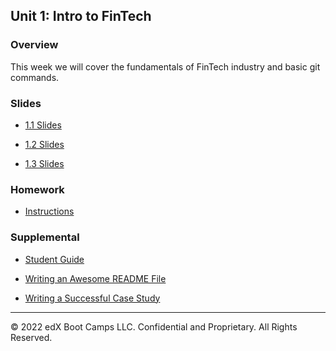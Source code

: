 ## Unit 1: Intro to FinTech

### Overview

This week we will cover the fundamentals of FinTech industry and basic git commands.

### Slides

* [1.1 Slides](https://docs.google.com/presentation/d/18MPjh4W831eBO_Ck9z6J38VO-BhrQZVDpJLK-hlYM8k/edit?usp=sharing)

* [1.2 Slides](https://docs.google.com/presentation/d/1_7OIXTJY_Yli-E9KO7n4ZlGcylu9IMEsvJuFkhYivpc/edit?usp=sharing)

* [1.3 Slides](https://docs.google.com/presentation/d/1P0c6TeZQV_mDRgDVZEYZbu2p-kiGbe7lpO4bElLYTxk/edit?usp=sharing)

### Homework

* [Instructions](../../02-Homework/01-FinTech/Instructions/README.md)

### Supplemental

* [Student Guide](Supplemental/StudentGuide.md)

* [Writing an Awesome README File](Supplemental/Awesome_README_Guide.md)

* [Writing a Successful Case Study](Supplemental/Case_Study_Guide.md)

---

© 2022 edX Boot Camps LLC. Confidential and Proprietary. All Rights Reserved.
